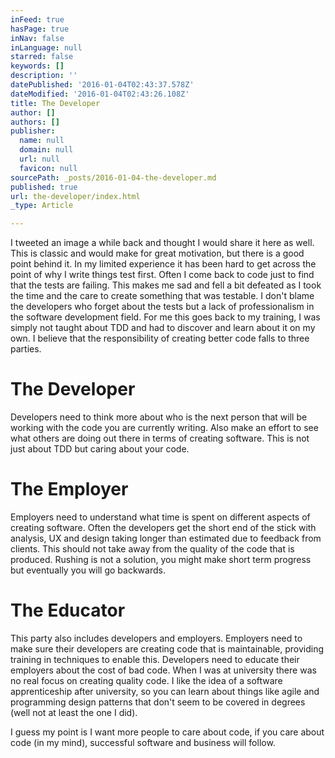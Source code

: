 ```yaml
---
inFeed: true
hasPage: true
inNav: false
inLanguage: null
starred: false
keywords: []
description: ''
datePublished: '2016-01-04T02:43:37.578Z'
dateModified: '2016-01-04T02:43:26.108Z'
title: The Developer
author: []
authors: []
publisher:
  name: null
  domain: null
  url: null
  favicon: null
sourcePath: _posts/2016-01-04-the-developer.md
published: true
url: the-developer/index.html
_type: Article

---
```

I tweeted an image a while back and thought I would share it here as well. This is classic and would make for great motivation, but there is a good point behind it.
In my limited experience it has been hard to get across the point of why I write things test first. Often I come back to code just to find that the tests are failing. This makes me sad and fell a bit defeated as I took the time and the care to create something that was testable. I don't blame the developers who forget about the tests but a lack of professionalism in the software development field. For me this goes back to my training, I was simply not taught about TDD and had to discover and learn about it on my own. I believe that the responsibility of creating better code falls to three parties. 

# The Developer

Developers need to think more about who is the next person that will be working with the code you are currently writing. Also make an effort to see what others are doing out there in terms of creating software. This is not just about TDD but caring about your code. 

# The Employer 

Employers need to understand what time is spent on different aspects of creating software. Often the developers get the short end of the stick with analysis, UX and design taking longer than estimated due to feedback from clients. This should not take away from the quality of the code that is produced. Rushing is not a solution, you might make short term progress but eventually you will go backwards. 

# The Educator 

This party also includes developers and employers. Employers need to make sure their developers are creating code that is maintainable, providing training in techniques to enable this. Developers need to educate their employers about the cost of bad code. When I was at university there was no real focus on creating quality code. I like the idea of a software apprenticeship after university, so you can learn about things like agile and programming design patterns that don't seem to be covered in degrees (well not at least the one I did). 

I guess my point is I want more people to care about code, if you care about code (in my mind), successful software and business will follow.